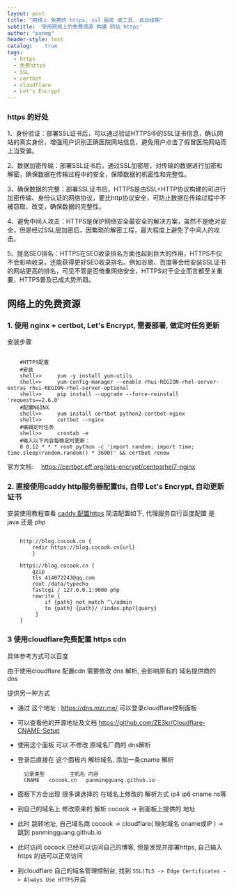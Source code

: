 ```yaml
---
layout: post
title: "网络上 免费的 https, ssl 服务 或工具, 自动续期"
subtitle: '使用网络上的免费资源 构建 网站 https'
author: "panmg"
header-style: text
catalog:    true
tags:
  - https
  - 免费https
  - SSL
  - certbot
  - cloudflare
  - Let's Encrypt
---
```



### https 的好处

1、身份验证：部署SSL证书后，可以通过验证HTTPS中的SSL证书信息，确认网站的真实身份，增强用户识别正确医院网站信息，避免用户点击了假冒医院网站而上当受骗。

2、数据加密传输：部署SSL证书后，通过SSL加密层，对传输的数据进行加密和解密，确保数据在传输过程中的安全，保障数据的机密性和完整性。

3、确保数据的完整：部署SSL证书后，HTTPS是由SSL+HTTP协议构建的可进行加密传输、身份认证的网络协议，要比http协议安全，可防止数据在传输过程中不被窃取、改变，确保数据的完整性。

4、避免中间人攻击：HTTPS是保护网络安全最安全的解决方案，虽然不是绝对安全，但是经过SSL层加密后，因繁琐的解密工程，最大程度上避免了中间人的攻击。

5、提高SEO排名：HTTPS在SEO收录排名方面也起到巨大的作用，HTTPS不仅不会影响收录，还能获得更好SEO收录排名。例如谷歌、百度等会给安装SSL证书的网站更高的排名，可见不管是否倚重网络安全，HTTPS对于企业而言都至关重要，HTTPS普及已成大势所趋。

## 网络上的免费资源
### 1. 使用 nginx + certbot, Let's Encrypt, 需要部署, 做定时任务更新
安装步骤

```nginx

	#HTTPS配置
	#安装 
	shell>>     yum -y install yum-utils
	shell>>     yum-config-manager --enable rhui-REGION-rhel-server-extras rhui-REGION-rhel-server-optional
	shell>>     pip install --upgrade --force-reinstall 'requests==2.6.0'
	#配置NGINX
	shell>>     yum install certbot python2-certbot-nginx
	shell>>     certbot --nginx
	#编辑定时任务
	shell>>     crontab -e
	#输入以下内容每晚定时更新：
	0 0,12 * * * root python -c 'import random; import time; time.sleep(random.random() * 3600)' && certbot renew
```


官方文档:　 https://certbot.eff.org/lets-encrypt/centosrhel7-nginx


### 2. 直接使用caddy http服务器配置tls, 自带 Let's Encrypt, 自动更新证书

安装使用教程查看 [caddy 配置https](https://cocook.cn/2019/10/08/centos-6-7-caddy/)
简洁配置如下, 代理服务自行百度配置 是 java 还是 php
```nginx

	http://blog.cocook.cn {
		redir https://blog.cocook.cn{url}
		}
	
	https://blog.cocook.cn {
	    gzip
	    tls 414072243@qq.com
	    root /data/typecho
	    fastcgi / 127.0.0.1:9000 php
	    rewrite {
	        if {path} not_match ^\/admin
	        to {path} {path}/ /index.php?{query}
	     }
	}

```

### 3 使用cloudflare免费配置 https cdn

具体参考方式可以百度

由于使用cloudflare 配置cdn 需要修改 dns 解析, 会影响原有的 域名提供商的 dns

提供另一种方式
* 通过 这个地址 : https://dns.mzr.me/ 可以登录cloudflare控制面板
* 可以查看他的开源地址及文档 https://github.com/ZE3kr/Cloudflare-CNAME-Setup
* 使用这个面板 可以 不修改 原域名厂商的 dns解析
* 登录后直接在 这个面板内 解析域名, 添加一条cname 解析

		记录类型		主机名	内容		
		CNAME	cocook.cn	panmingguang.github.io

* 面板下方会出现 很多课选择的 在域名上修改的 解析方式 ip4 ip6 cname ns等
* 到自己的域名上 修改原来的 解析 cocook -> 到面板上提供的 地址
* 此时 跳转地址,  自己域名商 cocook -> cloudflare( 映射域名 cname或IP ) -> 跳到 panmingguang.github.io
* 此时访问  cocook 已经可以访问自己的博客, 但是发现并部署https, 自己输入https 的话可以正常访问
* 到cloudflare 自己的域名管理控制台, 找到 `SSL|TLS -> Edge Certificates -> Always Use HTTPS`开启





